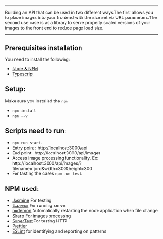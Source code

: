 # 
***
Building an API that can be used in two different ways.The first allows you to place images into your frontend with the size set via URL parameters.The second use case is as a library to serve properly scaled versions of your images to the front end to reduce page load size.
***
##  Prerequisites installation
You need to install the following: 
- [Node & NPM](https://nodejs.org/en/download/)
- [Typescript](https://www.npmjs.com/package/typescript)

## Setup:
Make sure you installed the `npm`  
- `npm install`
- `npm --v`

## Scripts need to run: 
- `npm run start`. 
- Entry point : http://localhost:3000/api
- End point : http://localhost:3000/api/images
- Access image processing functionality. Ex: http://localhost:3000/api/images/?filename=fjord&width=300&height=300
- For tasting the cases `npm run test`.


## NPM used: 
- [Jasmine](https://www.npmjs.com/package/jasmine) For testing 
- [Express](https://www.npmjs.com/package/express)  For running server 
- [nodemon](https://www.npmjs.com/package/nodemon) Automatically restarting the node application when file change
- [Sharp](https://www.npmjs.com/package/sharp) For images processing
- [SuperTest](https://www.npmjs.com/package/supertest) For testing HTTP
- [Prettier](https://www.npmjs.com/package/prettier)
- [ESLint](https://www.npmjs.com/package/eslint) for identifying and reporting on patterns
